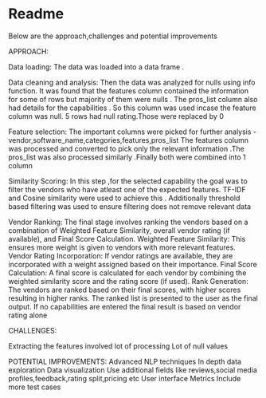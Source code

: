 # Readme
Below are the approach,challenges and potential improvements

APPROACH:

Data loading:
The data was loaded into a data frame . 

Data cleaning and analysis:
Then the data was analyzed for nulls using info function.
It was found that the features column contained the information for some of rows but majority of them were nulls . The pros_list column also had details for the capabilities . So this column was used incase the feature column was null. 5 rows had null rating.Those were replaced by 0

Feature selection:
The important columns were picked for further analysis - vendor,software_name,categories,features,pros_list 
The features column was processed and converted to pick only the relevant information .The pros_list was also processed similarly .Finally both were combined into 1 column 


Similarity Scoring:
In this step ,for the selected capability the goal was to filter the vendors who have atleast one of the expected features. TF-IDF and Cosine similarity were used to achieve this .
Additionally threshold based filtering was used to ensure filtering does not remove relevant data 


Vendor Ranking:
The final stage involves ranking the vendors based on a combination of Weighted Feature Similarity, overall vendor rating (if available), and Final Score Calculation. 
Weighted Feature Similarity: This ensures more weight is given to vendors with more relevant features.
Vendor Rating Incorporation: If vendor ratings are available, they are incorporated with a weight assigned based on their importance. 
Final Score Calculation: A final score is calculated for each vendor by combining the weighted similarity score and the rating score (if used).
Rank Generation: The vendors are ranked based on their final scores, with higher scores resulting in higher ranks. The ranked list is presented to the user as the final output.
If no capabilities are entered the final result is based on vendor rating alone


CHALLENGES:

Extracting the features involved lot of processing 
Lot of null values 

POTENTIAL IMPROVEMENTS:
Advanced NLP techniques
In depth data exploration
Data visualization
Use additional fields like reviews,social media profiles,feedback,rating split,pricing etc 
User interface 
Metrics 
Include more test cases 
